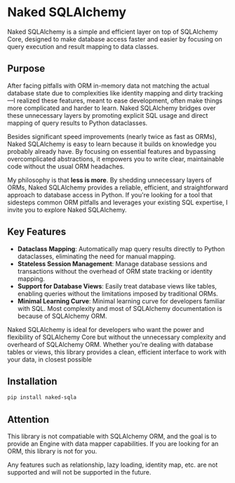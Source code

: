 # Naked SQLAlchemy

Naked SQLAlchemy is a simple and efficient layer on top of SQLAlchemy Core, designed to make database access faster and easier by focusing on query execution and result mapping to data classes.

## Purpose

After facing pitfalls with ORM in-memory data not matching the actual database state due to complexities like identity mapping and dirty tracking—I realized these features, meant to ease development, often make things more complicated and harder to learn. Naked SQLAlchemy bridges over these unnecessary layers by promoting explicit SQL usage and direct mapping of query results to Python dataclasses.

Besides significant speed improvements (nearly twice as fast as ORMs), Naked SQLAlchemy is easy to learn because it builds on knowledge you probably already have. By focusing on essential features and bypassing overcomplicated abstractions, it empowers you to write clear, maintainable code without the usual ORM headaches.

My philosophy is that **less is more**. By shedding unnecessary layers of ORMs, Naked SQLAlchemy provides a reliable, efficient, and straightforward approach to database access in Python. If you're looking for a tool that sidesteps common ORM pitfalls and leverages your existing SQL expertise, I invite you to explore Naked SQLAlchemy.

## Key Features

- **Dataclass Mapping**: Automatically map query results directly to Python dataclasses, eliminating the need for manual mapping.
- **Stateless Session Management**: Manage database sessions and transactions without the overhead of ORM state tracking or identity mapping.
- **Support for Database Views**: Easily treat database views like tables, enabling queries without the limitations imposed by traditional ORMs.
- **Minimal Learning Curve**: Minimal learning curve for developers familiar with SQL. Most complexity and most of SQLAlchemy documentation is because of SQLAlchemy ORM.

Naked SQLAlchemy is ideal for developers who want the power and flexibility of SQLAlchemy Core but without the unnecessary complexity and overheard of SQLAlchemy ORM. Whether you're dealing with database tables or views, this library provides a clean, efficient interface to work with your data, in closest possible

## Installation

```bash
pip install naked-sqla
```

## Attention

This library is not compatiable with SQLAlchemy ORM, and the goal is to provide an Engine with data mapper capabilities. If you are looking for an ORM, this library is not for you.

Any features such as relationship, lazy loading, identity map, etc. are not supported and will not be supported in the future.
